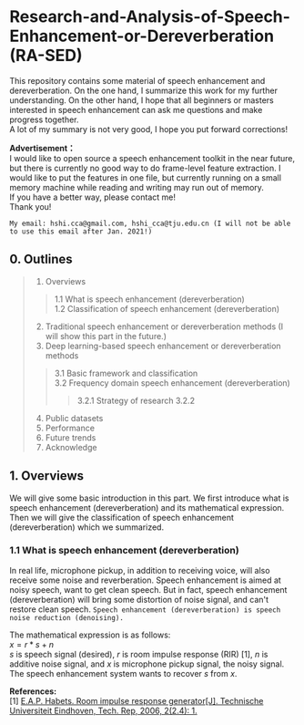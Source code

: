 # Research-and-Analysis-of-Speech-Enhancement-or-Dereverberation (RA-SED)
This repository contains some material of speech enhancement and dereverberation. On the one hand, I summarize this work for my further understanding. On the other hand, I hope that all beginners or masters interested in speech enhancement can ask me questions and make progress together.  
A lot of my summary is not very good, I hope you put forward corrections!  

<b>Advertisement：</b>  
I would like to open source a speech enhancement toolkit in the near future, but there is currently no good way to do frame-level feature extraction. I would like to put the features in one file, but currently running on a small memory machine while reading and writing may run out of memory.  
If you have a better way, please contact me!  
Thank you!  

`
My email: hshi.cca@gmail.com, hshi_cca@tju.edu.cn (I will not be able to use this email after Jan. 2021!)
`

## 0. Outlines
> 1. Overviews
>> 1.1 What is speech enhancement (dereverberation)  
>> 1.2 Classification of speech enhancement (dereverberation)  
> 2. Traditional speech enhancement or dereverberation methods (I will show this part in the future.)  
> 3. Deep learning-based speech enhancement or dereverberation methods
>> 3.1 Basic framework and classification  
>> 3.2 Frequency domain speech enhancement (dereverberation)
>>> 3.2.1 Strategy of research
>>> 3.2.2 
> 4. Public datasets  
> 5. Performance  
> 6. Future trends  
> 7. Acknowledge  


## 1. Overviews
We will give some basic introduction in this part. We first introduce what is speech enhancement (dereverberation) and its mathematical expression. Then we will give the classification of speech enhancement (dereverberation) which we summarized. 

### 1.1 What is speech enhancement (dereverberation)
In real life, microphone pickup, in addition to receiving voice, will also receive some noise and reverberation. Speech enhancement is aimed at noisy speech, want to get clean speech. But in fact, speech enhancement (dereverberation) will bring some distortion of noise signal, and can't restore clean speech. 
`Speech enhancement (dereverberation) is speech noise reduction (denoising).`  

The mathematical expression is as follows:  
$x = r * s + n$  
$s$ is speech signal (desired), $r$ is room impulse response (RIR) [1], $n$ is additive noise signal, and $x$ is microphone pickup signal, the noisy signal. 
The speech enhancement system wants to recover $s$ from $x$.  


  <b>References:</b>  
  [1] [E.A.P. Habets. Room impulse response generator[J]. Technische Universiteit Eindhoven, Tech. Rep, 2006, 2(2.4): 1.](https://www.researchgate.net/profile/Emanuel_Habets/publication/259991276_Room_Impulse_Response_Generator/links/5800ea5808ae1d2d72eae2a0/Room-Impulse-Response-Generator.pdf) 








